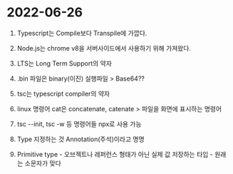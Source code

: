 # 2022-06-26

1. Typescript는 Compile보다 Transpile에 가깝다.

2. Node.js는 chrome v8을 서버사이드에서 사용하기 위해 가져왔다.

3. LTS는 Long Term Support의 약자

4. .bin 파일은 binary(이진) 실행파일 > Base64??

5. tsc는 typescript compiler의 약자

6. linux 명령어 cat은 concatenate, catenate > 파일을 화면에 표시하는 명령어

7. tsc --init, tsc -w 등 명령어들 npx로 사용 가능

8. Type 지정하는 것 Annotation(주석)이라고 명명

9. Primitive type - 오브젝트나 레퍼런스 형태가 아닌 실제 값 저장하는 타입 - 원래는 소문자가 맞다
